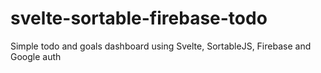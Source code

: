 # svelte-sortable-firebase-todo
Simple todo and goals dashboard using Svelte, SortableJS, Firebase and Google auth
